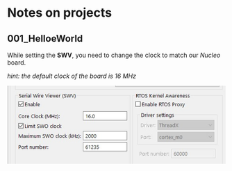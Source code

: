 # Notes on projects

## 001_HelloeWorld
While setting the __SWV__, you need to change the clock to match our _Nucleo_ board.

_hint: the default clock of the board is 16 MHz_

 ![SWV config](https://raw.githubusercontent.com/AlphaArslan/ARM-course-study-repository/main/_Docs/img/001_SWV_config.jpg)
